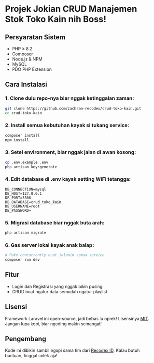# Projek Jokian CRUD Manajemen Stok Toko Kain nih Boss!

## Persyaratan Sistem

-   PHP ≥ 8.2
-   Composer
-   Node.js & NPM
-   MySQL
-   PDO PHP Extension

## Cara Instalasi

### 1. Clone dulu repo-nya biar nggak ketinggalan zaman:

```bash
git clone https://github.com/zachran-recodex/crud-toko-kain.git
cd crud-toko-kain
```

### 2. Install semua kebutuhan kayak si tukang service:

```bash
composer install
npm install
```

### 3. Setel environment, biar nggak jalan di awan kosong:

```bash
cp .env.example .env
php artisan key:generate
```

### 4. Edit database di .env kayak setting WiFi tetangga:

```
DB_CONNECTION=mysql
DB_HOST=127.0.0.1
DB_PORT=3306
DB_DATABASE=crud_toko_kain
DB_USERNAME=root
DB_PASSWORD=
```

### 5. Migrasi database biar nggak buta arah:

```bash
php artisan migrate
```

### 6. Gas server lokal kayak anak balap:

```bash
# Pake concurrently buat jalanin semua service
composer run dev
```

## Fitur

-   Login dan Registrasi yang nggak bikin pusing
-   CRUD buat ngatur data semudah ngatur playlist


## Lisensi

Framework Laravel ini open-source, jadi bebas lu oprek! Lisensinya [MIT](https://opensource.org/licenses/MIT). Jangan lupa kopi, biar ngoding makin semangat!

## Pengembang
Kode ini dibikin sambil ngopi sama tim dari [Recodex ID](https://recodex.id). Kalau butuh bantuan, tinggal colek aja!
